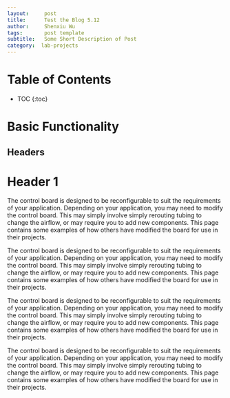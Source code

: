 ```yaml
---
layout:     post
title:      Test the Blog 5.12
author:     Shenxiu Wu
tags: 		post template
subtitle:  	Some Short Description of Post
category:  lab-projects
---
```

<!-- Start Writing Below in Markdown -->

# Table of Contents

* TOC
{:toc}

# Basic Functionality

## Headers

# Header 1

The control board is designed to be reconfigurable to suit the requirements of your application. Depending on your application, you may need to modify the control board. This may simply involve simply rerouting tubing to change the airflow, or may require you to add new components. This page contains some examples of how others have modified the board for use in their projects.

The control board is designed to be reconfigurable to suit the requirements of your application. Depending on your application, you may need to modify the control board. This may simply involve simply rerouting tubing to change the airflow, or may require you to add new components. This page contains some examples of how others have modified the board for use in their projects.

The control board is designed to be reconfigurable to suit the requirements of your application. Depending on your application, you may need to modify the control board. This may simply involve simply rerouting tubing to change the airflow, or may require you to add new components. This page contains some examples of how others have modified the board for use in their projects.

The control board is designed to be reconfigurable to suit the requirements of your application. Depending on your application, you may need to modify the control board. This may simply involve simply rerouting tubing to change the airflow, or may require you to add new components. This page contains some examples of how others have modified the board for use in their projects.